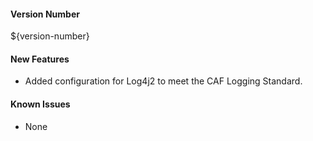 
#### Version Number
${version-number}

#### New Features
- Added configuration for Log4j2 to meet the CAF Logging Standard.

#### Known Issues
- None

